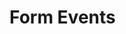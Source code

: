 # Form Events

<!-- 
This page should provide:
1. Comprehensive guide to the form event system
2. Available events and their usage
3. Event propagation and handling
4. Custom event implementation
5. Integration with Vue events
6. Advanced event patterns
7. Best practices and common patterns
-->